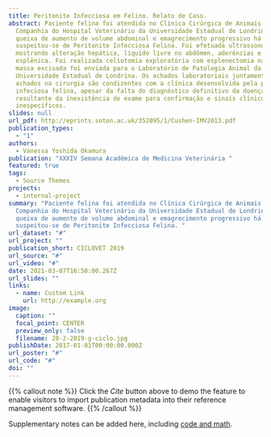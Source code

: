 ```yaml
---
title: Peritonite Infecciosa em Felino. Relato de Caso.
abstract: Paciente felina foi atendida no Clínica Cirúrgica de Animais de
  Companhia do Hospital Veterinário da Universidade Estadual de Londrina, com
  queixa de aumento de volume abdominal e emagrecimento progressivo há um mês,
  suspeitou-se de Peritonite Infecciosa Felina. Foi efetuada ultrassonografia,
  mostrando alteração hepática, líquido livre no abdômen, aderências e massa
  esplênica. Foi realizada celiotomia exploratória com esplenectomia na qual a
  massa excisada foi enviada para o Laboratório de Patologia Animal da
  Universidade Estadual de Londrina. Os achados laboratoriais juntamente com os
  achados na cirurgia são condizentes com a clínica desenvolvida pela peritonite
  infeciosa felina, apesar da falta do diagnóstico definitivo da doença,
  resultante da inexistência de exame para confirmação e sinais clínicos
  inespecíficos.
slides: null
url_pdf: http://eprints.soton.ac.uk/352095/1/Cushen-IMV2013.pdf
publication_types:
  - "1"
authors:
  - Vanessa Yoshida Okamura
publication: "XXXIV Semana Acadêmica de Medicina Veterinária "
featured: true
tags:
  - Source Themes
projects:
  - internal-project
summary: "Paciente felina foi atendida no Clínica Cirúrgica de Animais de
  Companhia do Hospital Veterinário da Universidade Estadual de Londrina, com
  queixa de aumento de volume abdominal e emagrecimento progressivo há um mês,
  suspeitou-se de Peritonite Infecciosa Felina. "
url_dataset: "#"
url_project: ""
publication_short: CICLOVET 2019
url_source: "#"
url_video: "#"
date: 2021-03-07T16:58:00.267Z
url_slides: ""
links:
  - name: Custom Link
    url: http://example.org
image:
  caption: ""
  focal_point: CENTER
  preview_only: false
  filename: 28-2-2019-g-ciclo.jpg
publishDate: 2017-01-01T00:00:00.000Z
url_poster: "#"
url_code: "#"
doi: ""
---
```


{{% callout note %}}
Click the *Cite* button above to demo the feature to enable visitors to import publication metadata into their reference management software.
{{% /callout %}}

Supplementary notes can be added here, including [code and math](https://sourcethemes.com/academic/docs/writing-markdown-latex/).
